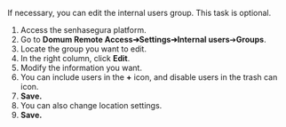 If necessary, you can edit the internal users group. This task is optional.

1. Access the senhasegura platform.
2. Go to **Domum Remote Access➔Settings➔Internal users**➔**Groups**.
3. Locate the group you want to edit.
4. In the right column, click **Edit**.
5. Modify the information you want.
6. You can include users in the **\+** icon, and disable users in the trash can icon.
7. **Save.**
8. You can also change location settings.
9. **Save.**
